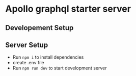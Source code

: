 # Apollo graphql starter server

## Developement Setup


## Server Setup

- Run `npm i` to install dependencies
- create .env file
- Run `npm run dev` to start development server